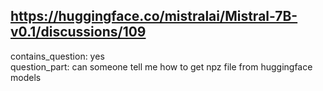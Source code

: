 ## https://huggingface.co/mistralai/Mistral-7B-v0.1/discussions/109

contains_question: yes  
question_part: can someone tell me how to get npz file from huggingface models